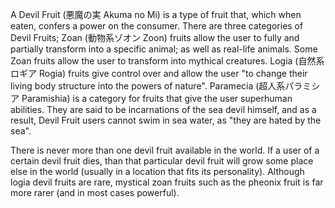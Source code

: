A Devil Fruit (悪魔の実 Akuma no Mi) is a type of fruit that, which when eaten, confers a power on the consumer. There are three categories of Devil Fruits; Zoan (動物系ゾオン Zoon) fruits allow the user to fully and partially transform into a specific animal; as well as real-life animals. Some Zoan fruits allow the user to transform into mythical creatures. Logia (自然系ロギア Rogia) fruits give control over and allow the user "to change their living body structure into the powers of nature". Paramecia (超人系パラミシア Paramishia) is a category for fruits that give the user superhuman abilities. They are said to be incarnations of the sea devil himself, and as a result, Devil Fruit users cannot swim in sea water, as "they are hated by the sea".

There is never more than one devil fruit available in the world. If a user of a certain devil fruit dies, than that particular devil fruit will grow some place else in the world (usually in a location that fits its personality). Although logia devil fruits are rare, mystical zoan fruits such as the pheonix fruit is far more rarer (and in most cases powerful).